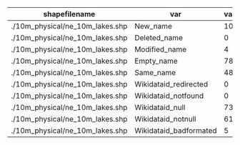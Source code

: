shapefilename                    |  var                     |  value
---------------------------------|--------------------------|-------
./10m_physical/ne_10m_lakes.shp  |  New_name                |  102
./10m_physical/ne_10m_lakes.shp  |  Deleted_name            |  0
./10m_physical/ne_10m_lakes.shp  |  Modified_name           |  4
./10m_physical/ne_10m_lakes.shp  |  Empty_name              |  7858
./10m_physical/ne_10m_lakes.shp  |  Same_name               |  4867
./10m_physical/ne_10m_lakes.shp  |  Wikidataid_redirected   |  0
./10m_physical/ne_10m_lakes.shp  |  Wikidataid_notfound     |  0
./10m_physical/ne_10m_lakes.shp  |  Wikidataid_null         |  738
./10m_physical/ne_10m_lakes.shp  |  Wikidataid_notnull      |  611
./10m_physical/ne_10m_lakes.shp  |  Wikidataid_badformated  |  5
